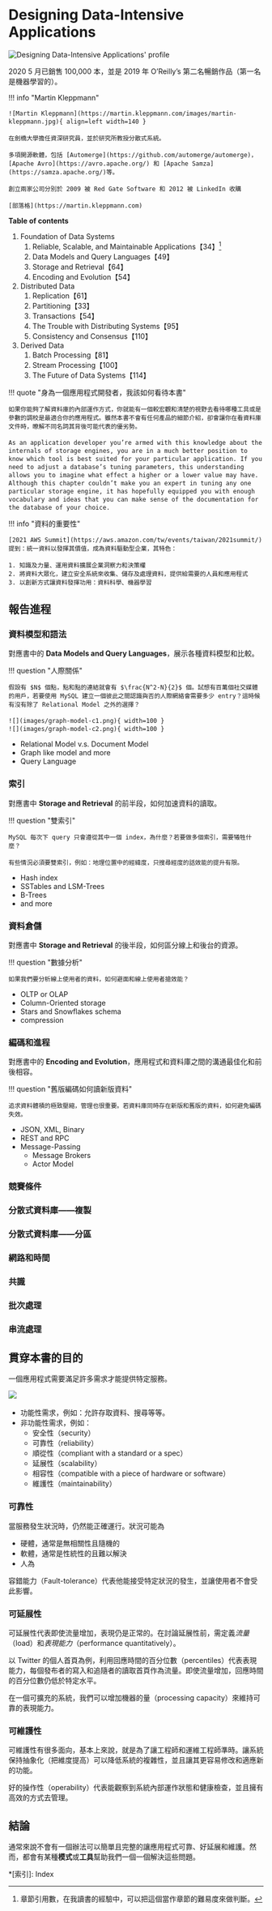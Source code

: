 # Designing Data-Intensive Applications

![Designing Data-Intensive Applications' profile](https://images-na.ssl-images-amazon.com/images/I/51ZSpMl1-LL._SX379_BO1,204,203,200_.jpg)

2020 5 月已銷售 100,000 本，並是 2019 年 O’Reilly’s 第二名暢銷作品（第一名是機器學習的）。

!!! info "Martin Kleppmann"

    ![Martin Kleppmann](https://martin.kleppmann.com/images/martin-kleppmann.jpg){ align=left width=140 }

    在劍橋大學擔任資深研究員，並於研究所教授分散式系統。

    多項開源軟體，包括 [Automerge](https://github.com/automerge/automerge)，[Apache Avro](https://avro.apache.org/) 和 [Apache Samza](https://samza.apache.org/)等。

    創立兩家公司分別於 2009 被 Red Gate Software 和 2012 被 LinkedIn 收購

    [部落格](https://martin.kleppmann.com)

**Table of contents**

1.  Foundation of Data Systems
    1.  Reliable, Scalable, and Maintainable Applications【34】[^1]
    2.  Data Models and Query Languages【49】
    3.  Storage and Retrieval【64】
    4.  Encoding and Evolution【54】
2.  Distributed Data
    1.  Replication【61】
    2.  Partitioning【33】
    3.  Transactions【54】
    4.  The Trouble with Distributing Systems【95】
    5.  Consistency and Consensus【110】
3.  Derived Data
    1.  Batch Processing【81】
    2.  Stream Processing【100】
    3.  The Future of Data Systems【114】

!!! quote "身為一個應用程式開發者，我該如何看待本書"

    如果你能夠了解資料庫的內部運作方式，你就能有一個較宏觀和清楚的視野去看待哪種工具或是參數的調校是最適合你的應用程式。雖然本書不會有任何產品的細節介紹，卻會讓你在看資料庫文件時，暸解不同名詞其背後可能代表的優劣勢。

    As an application developer you’re armed with this knowledge about the internals of storage engines, you are in a much better position to know which tool is best suited for your particular application. If you need to adjust a database’s tuning parameters, this understanding allows you to imagine what effect a higher or a lower value may have.
    Although this chapter couldn’t make you an expert in tuning any one particular storage engine, it has hopefully equipped you with enough vocabulary and ideas that you can make sense of the documentation for the database of your choice.

!!! info "資料的重要性"

    [2021 AWS Summit](https://aws.amazon.com/tw/events/taiwan/2021summit/) 提到：統一資料以發揮其價值，成為資料驅動型企業，其特色：

    1. 知識及力量、運用資料擴展企業洞察力和決策權
    2. 將資料大眾化，建立安全系統來收集、儲存及處理資料，提供給需要的人員和應用程式
    3. 以創新方式讓資料發揮功用：資料科學、機器學習

## 報告進程

### 資料模型和語法

對應書中的 **Data Models and Query Languages**，展示各種資料模型和比較。

!!! question "人際關係"

    假設有 $N$ 個點，點和點的連結就會有 $\frac{N^2-N}{2}$ 個。試想有百萬個社交媒體的用戶，若要使用 MySQL 建立一個彼此之間認識與否的人際網絡會需要多少 entry？這時候有沒有除了 Relational Model 之外的選擇？

    ![](images/graph-model-c1.png){ width=100 }
    ![](images/graph-model-c2.png){ width=100 }

-   Relational Model v.s. Document Model
-   Graph like model and more
-   Query Language

### 索引

對應書中 **Storage and Retrieval** 的前半段，如何加速資料的讀取。

!!! question "雙索引"

    MySQL 每次下 query 只會遵從其中一個 index，為什麼？若要做多個索引，需要犧牲什麼？

    有些情況必須要雙索引，例如：地理位置中的經緯度，只搜尋經度的話效能的提升有限。

-   Hash index
-   SSTables and LSM-Trees
-   B-Trees
-   and more

### 資料倉儲

對應書中 **Storage and Retrieval** 的後半段，如何區分線上和後台的資源。

!!! question "數據分析"

    如果我們要分析線上使用者的資料，如何避面和線上使用者搶效能？

-   OLTP or OLAP
-   Column-Oriented storage
-   Stars and Snowflakes schema
-   compression

### 編碼和進程

對應書中的 **Encoding and Evolution**，應用程式和資料庫之間的溝通最佳化和前後相容。

!!! question "舊版編碼如何讀新版資料"

    追求資料體積的極致壓縮，管理也很重要。若資料庫同時存在新版和舊版的資料，如何避免編碼失效。

-   JSON, XML, Binary
-   REST and RPC
-   Message-Passing
    -   Message Brokers
    -   Actor Model

### 競賽條件

### 分散式資料庫——複製

### 分散式資料庫——分區

### 網路和時間

### 共識

### 批次處理

### 串流處理

## 貫穿本書的目的

一個應用程式需要滿足許多需求才能提供特定服務。

![](https://i.imgur.com/4uYcSaB.png)

-   功能性需求，例如：允許存取資料、搜尋等等。
-   非功能性需求，例如：
    -   安全性（security）
    -   可靠性（reliability）
    -   順從性（compliant with a standard or a spec）
    -   延展性（scalability）
    -   相容性（compatible with a piece of hardware or software）
    -   維護性（maintainability）

### 可靠性

當服務發生狀況時，仍然能正確運行。狀況可能為

-   硬體，通常是無相關性且隨機的
-   軟體，通常是性統性的且難以解決
-   人為

容錯能力（Fault-tolerance）代表他能接受特定狀況的發生，並讓使用者不會受此影響。

### 可延展性

可延展性代表即使流量增加，表現仍是正常的。在討論延展性前，需定義*流量*（load）和*表現能力*（performance quantitatively）。

以 Twitter 的個人首頁為例，利用回應時間的百分位數（percentiles）代表表現能力，每個發布者的寫入和追隨者的讀取首頁作為流量。即使流量增加，回應時間的百分位數仍低於特定水平。

在一個可擴充的系統，我們可以增加機器的量（processing capacity）來維持可靠的表現能力。

### 可維護性

可維護性有很多面向，基本上來說，就是為了讓工程師和運維工程師準時。讓系統保持抽象化（把維度提高）可以降低系統的複雜性，並且讓其更容易修改和適應新的功能。

好的操作性（operability）代表能觀察到系統內部運作狀態和健康檢查，並且擁有高效的方式去管理。

## 結論

通常來說不會有一個辦法可以簡單且完整的讓應用程式可靠、好延展和維護。然而，都會有某種**模式**或**工具**幫助我們一個一個解決這些問題。

<!-- prettier-ignore-start -->
*[索引]: Index
<!-- prettier-ignore-end -->

[^1]: 章節引用數，在我讀書的經驗中，可以把這個當作章節的難易度來做判斷。
